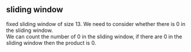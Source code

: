 ## sliding window
fixed sliding window of size 13. We need to consider whether there is 0 in the sliding window.<br>
We can count the number of 0 in the sliding window, if there are 0 in the sliding window then the product is 0.<br>

